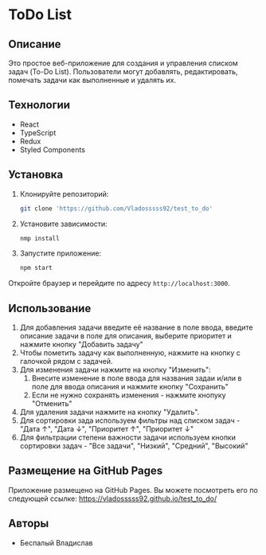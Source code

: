 # ToDo List

## Описание

Это простое веб-приложение для создания и управления списком задач (To-Do List). Пользователи могут добавлять, редактировать, помечать задачи как выполненные и удалять их.

## Технологии

- React
- TypeScript
- Redux
- Styled Components

## Установка

1. Клонируйте репозиторий:

   ```bash
   git clone 'https://github.com/Vladosssss92/test_to_do'
   ```

2. Установите зависимости:

   ```bash
   nmp install
   ```

3. Запустите приложение:
   ```bash
   npm start
   ```

Откройте браузер и перейдите по адресу `http://localhost:3000`.

## Использование

1. Для добавления задачи введите её название в поле ввода, введите описание задачи в поле для описания, выберите приоритет и нажмите кнопку "Добавить задачу"
2. Чтобы пометить задачу как выполненную, нажмите на кнопку с галочкой рядом с задачей.
3. Для изменения задачи нажмите на кнопку "Изменить":
   1. Внесите изменение в поле ввода для названия задаи и/или в поле для ввода описания и нажмите кнопку "Сохранить"
   2. Если не нужно сохранять изменения - нажмите кнопуку "Отменить"
4. Для удаления задачи нажмите на кнопку "Удалить".
5. Для сортировки зада используем фильтры над списком задач - "Дата ↑", "Дата ↓", "Приоритет ↑", "Приоритет ↓"
6. Для фильтрации степени важности задачи используем кнопки сортировки задач - "Все задачи", "Низкий", "Средний", "Высокий"

## Размещение на GitHub Pages

Приложение размещено на GitHub Pages. Вы можете посмотреть его по следующей ссылке:
https://vladosssss92.github.io/test_to_do/

## Авторы

- Беспалый Владислав
